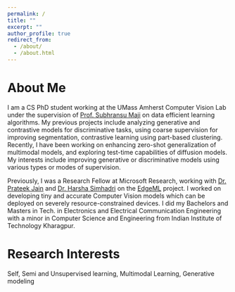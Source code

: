 ```yaml
---
permalink: /
title: ""
excerpt: ""
author_profile: true
redirect_from: 
  - /about/
  - /about.html
---
```


About Me
==================
I am a CS PhD student working at the UMass Amherst Computer Vision Lab under the supervision of [Prof. Subhransu Maji](https://people.cs.umass.edu/~smaji/) on data efficient learning algorithms. My previous projects include analyzing generative and contrastive models for discriminative tasks, using coarse supervision for improving segmentation, contrastive learning using part-based clustering. Recently, I have been working on enhancing zero-shot generalization of multimodal models, and exploring test-time capabilities of diffusion models. My interests include improving generative or discriminative models using various types or modes of supervision.  

Previously, I was a Research Fellow at Microsoft Research, working with [Dr. Prateek Jain](https://www.prateekjain.org/) and [Dr. Harsha Simhadri](http://harsha-simhadri.org/) on the [EdgeML](https://github.com/microsoft/EdgeML/) project. I worked on developing tiny and accurate Computer Vision models which can be deployed on severely resource-constrained devices. I did my Bachelors and Masters in Tech. in Electronics and Electrical Communication Engineering with a minor in Computer Science and Engineering from Indian Institute of Technology Kharagpur.

Research Interests
==================
Self, Semi and Unsupervised learning, Multimodal Learning, Generative modeling
